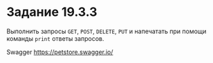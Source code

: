 # Задание 19.3.3

Выполнить запросы `GET`, `POST`, `DELETE`, `PUT` и напечатать при помощи 
команды `print` ответы запросов.

Swagger https://petstore.swagger.io/